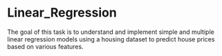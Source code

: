 # Linear_Regression
The goal of this task is to understand and implement simple and multiple linear regression models using a housing dataset to predict house prices based on various features.
